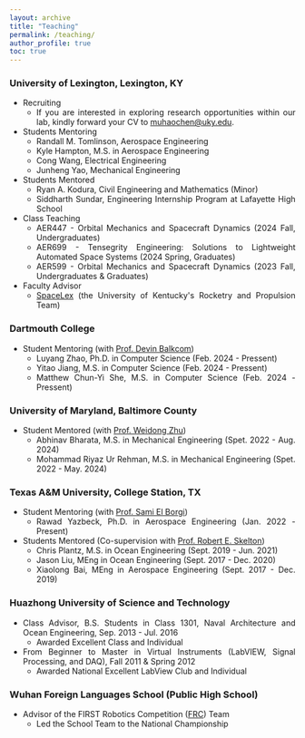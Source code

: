 ```yaml
---
layout: archive
title: "Teaching"
permalink: /teaching/
author_profile: true
toc: true
---
```


<div style="text-align: justify;" markdown="1">

### University of Lexington, Lexington, KY
- Recruiting
    * If you are interested in exploring research opportunities within our lab, kindly forward your CV to muhaochen@uky.edu.
- Students Mentoring
    * Randall M. Tomlinson, Aerospace Engineering 
    * Kyle Hampton, M.S. in Aerospace Engineering 
    * Cong Wang, Electrical Engineering
    * Junheng Yao, Mechanical Engineering
- Students Mentored
    * Ryan A. Kodura, Civil Engineering and Mathematics (Minor)
    * Siddharth Sundar, Engineering Internship Program at Lafayette High School
- Class Teaching
    * AER447 - Orbital Mechanics and Spacecraft Dynamics (2024 Fall, Undergraduates)
    * AER699 - Tensegrity Engineering: Solutions to Lightweight Automated Space Systems (2024 Spring, Graduates)
    * AER599 - Orbital Mechanics and Spacecraft Dynamics (2023 Fall, Undergraduates & Graduates)
- Faculty Advisor
    * [SpaceLex](https://spacelex.engr.uky.edu/projects/meridian) (the University of Kentucky's Rocketry and Propulsion Team)

<!-- (committee member) -->

### Dartmouth College
- Student Mentoring (with [Prof. Devin Balkcom](https://web.cs.dartmouth.edu/people/devin-j-balkcom))
    * Luyang Zhao, Ph.D. in Computer Science (Feb. 2024 - Pressent)
    * Yitao Jiang, M.S. in Computer Science (Feb. 2024 - Pressent)
    * Matthew Chun-Yi She, M.S. in Computer Science (Feb. 2024 - Pressent)


### University of Maryland, Baltimore County
- Student Mentored (with [Prof. Weidong Zhu](https://me.umbc.edu/dr-weidong-zhu/))
    * Abhinav Bharata, M.S. in Mechanical Engineering (Spet. 2022 - Aug. 2024)
    * Mohammad Riyaz Ur Rehman, M.S. in Mechanical Engineering (Spet. 2022 - May. 2024)


### Texas A&M University, College Station, TX
- Student Mentoring (with [Prof. Sami El Borgi](https://www.qatar.tamu.edu/programs/mechanical-engineering/faculty-and-staff/dr.-sami-el-borgi))
    * Rawad Yazbeck, Ph.D. in Aerospace Engineering (Jan. 2022 - Present)
        <!-- - Research Topic: Adaptive Bandgap Formation in a Periodic Tensegrity Structure -->
- Students Mentored (Co-supervision with [Prof. Robert E. Skelton](https://bobskelton.github.io/))
    * Chris Plantz, M.S. in Ocean Engineering (Sept. 2019 - Jun. 2021)
        <!-- - Research Topic: Design and Experiment of A Robotic Tensegrity Dolphin -->
    * Jason Liu, MEng in Ocean Engineering (Sept. 2017 - Dec. 2020)
        <!-- - Research Topic: Software Development of Dynamics, Control, and Animation of Deployable Tensegrity Structures -->
    * Xiaolong Bai, MEng in Aerospace Engineering (Sept. 2017 - Dec. 2019)
        <!-- - Research Topic: Experiment Design of A Tensegrity Morphing Airfoil -->

### Huazhong University of Science and Technology   
- Class Advisor, B.S. Students in Class 1301, Naval Architecture and Ocean Engineering, Sep. 2013 - Jul. 2016
    * Awarded Excellent Class and Individual
- From Beginner to Master in Virtual Instruments (LabVIEW, Signal Processing, and DAQ), Fall 2011 & Spring 2012
    * Awarded National Excellent LabView Club and Individual

### Wuhan Foreign Languages School (Public High School)
- Advisor of the FIRST Robotics Competition ([FRC](https://en.wikipedia.org/wiki/FIRST_Robotics_Competition)) Team 
    * Led the School Team to the National Championship

</div>